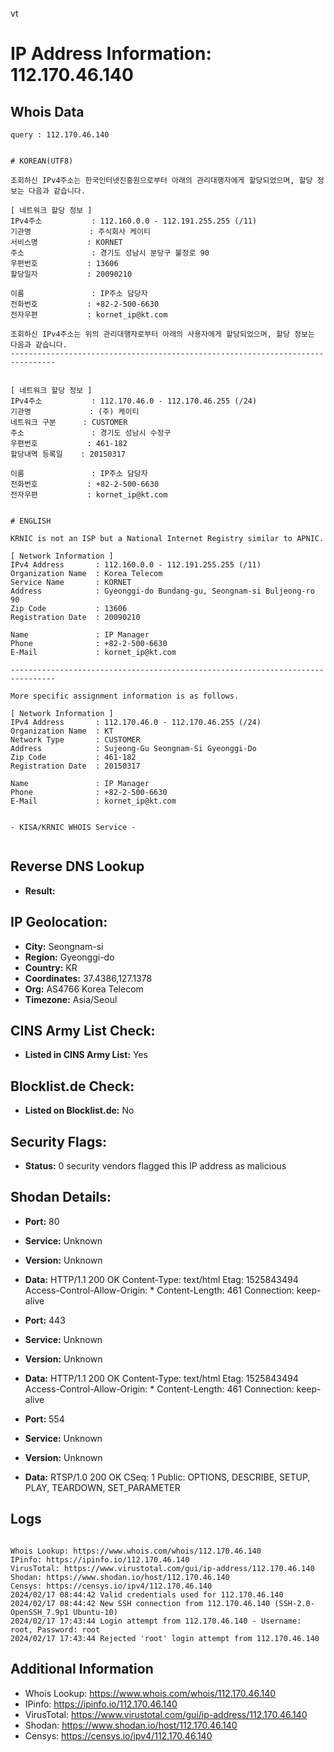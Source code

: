 vt
# IP Address Information: 112.170.46.140

## Whois Data
```
query : 112.170.46.140


# KOREAN(UTF8)

조회하신 IPv4주소는 한국인터넷진흥원으로부터 아래의 관리대행자에게 할당되었으며, 할당 정보는 다음과 같습니다.

[ 네트워크 할당 정보 ]
IPv4주소           : 112.160.0.0 - 112.191.255.255 (/11)
기관명             : 주식회사 케이티
서비스명           : KORNET
주소               : 경기도 성남시 분당구 불정로 90
우편번호           : 13606
할당일자           : 20090210

이름               : IP주소 담당자
전화번호           : +82-2-500-6630
전자우편           : kornet_ip@kt.com

조회하신 IPv4주소는 위의 관리대행자로부터 아래의 사용자에게 할당되었으며, 할당 정보는 다음과 같습니다.
--------------------------------------------------------------------------------


[ 네트워크 할당 정보 ]
IPv4주소           : 112.170.46.0 - 112.170.46.255 (/24)
기관명             : (주) 케이티
네트워크 구분      : CUSTOMER
주소               : 경기도 성남시 수정구
우편번호           : 461-182
할당내역 등록일    : 20150317

이름               : IP주소 담당자
전화번호           : +82-2-500-6630
전자우편           : kornet_ip@kt.com


# ENGLISH

KRNIC is not an ISP but a National Internet Registry similar to APNIC.

[ Network Information ]
IPv4 Address       : 112.160.0.0 - 112.191.255.255 (/11)
Organization Name  : Korea Telecom
Service Name       : KORNET
Address            : Gyeonggi-do Bundang-gu, Seongnam-si Buljeong-ro 90
Zip Code           : 13606
Registration Date  : 20090210

Name               : IP Manager
Phone              : +82-2-500-6630
E-Mail             : kornet_ip@kt.com

--------------------------------------------------------------------------------

More specific assignment information is as follows.

[ Network Information ]
IPv4 Address       : 112.170.46.0 - 112.170.46.255 (/24)
Organization Name  : KT
Network Type       : CUSTOMER
Address            : Sujeong-Gu Seongnam-Si Gyeonggi-Do
Zip Code           : 461-182
Registration Date  : 20150317

Name               : IP Manager
Phone              : +82-2-500-6630
E-Mail             : kornet_ip@kt.com


- KISA/KRNIC WHOIS Service -


```
## Reverse DNS Lookup
- **Result:** 

## IP Geolocation:
- **City:** Seongnam-si
- **Region:** Gyeonggi-do
- **Country:** KR
- **Coordinates:** 37.4386,127.1378
- **Org:** AS4766 Korea Telecom
- **Timezone:** Asia/Seoul

## CINS Army List Check:
- **Listed in CINS Army List:** 
Yes

## Blocklist.de Check:
- **Listed on Blocklist.de:** 
No

## Security Flags:
- **Status:** 0 security vendors flagged this IP address as malicious

## Shodan Details:
- **Port:** 80
- **Service:** Unknown
- **Version:** Unknown
- **Data:** HTTP/1.1 200 OK
Content-Type: text/html
Etag: 1525843494
Access-Control-Allow-Origin: *
Content-Length: 461
Connection: keep-alive



- **Port:** 443
- **Service:** Unknown
- **Version:** Unknown
- **Data:** HTTP/1.1 200 OK
Content-Type: text/html
Etag: 1525843494
Access-Control-Allow-Origin: *
Content-Length: 461
Connection: keep-alive



- **Port:** 554
- **Service:** Unknown
- **Version:** Unknown
- **Data:** RTSP/1.0 200 OK
CSeq: 1
Public: OPTIONS, DESCRIBE, SETUP, PLAY, TEARDOWN, SET_PARAMETER



## Logs
```

Whois Lookup: https://www.whois.com/whois/112.170.46.140
IPinfo: https://ipinfo.io/112.170.46.140
VirusTotal: https://www.virustotal.com/gui/ip-address/112.170.46.140
Shodan: https://www.shodan.io/host/112.170.46.140
Censys: https://censys.io/ipv4/112.170.46.140
2024/02/17 08:44:42 Valid credentials used for 112.170.46.140
2024/02/17 08:44:42 New SSH connection from 112.170.46.140 (SSH-2.0-OpenSSH_7.9p1 Ubuntu-10)
2024/02/17 17:43:44 Login attempt from 112.170.46.140 - Username: root, Password: root
2024/02/17 17:43:44 Rejected 'root' login attempt from 112.170.46.140

```
## Additional Information
- Whois Lookup: https://www.whois.com/whois/112.170.46.140
- IPinfo: https://ipinfo.io/112.170.46.140
- VirusTotal: https://www.virustotal.com/gui/ip-address/112.170.46.140
- Shodan: https://www.shodan.io/host/112.170.46.140
- Censys: https://censys.io/ipv4/112.170.46.140

